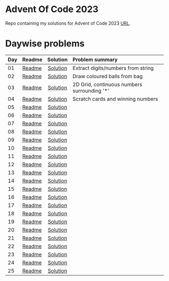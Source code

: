 # Advent Of Code 2023

Repo containing my solutions for Advent of Code 2023 [URL](https://adventofcode.com/2023). 


# Daywise problems


Day  | Readme                      | Solution                              | Problem summary
:--- | :-------                    | :-----------------------------------: | :---------------
01   | [Readme](./Day01/readme.md) | [Solution](./Day01/solution.R)        | Extract digits/numbers from string
02   | [Readme](./Day02/readme.md) | [Solution](./Day02/solution.R)        | Draw coloured balls from bag
03   | [Readme](./Day03/readme.md) | [Solution](./Day03/solution.R)        | 2D Grid, continuous numbers surrounding '*'
04   | [Readme](./Day04/readme.md) | [Solution](./Day04/solution.R)        | Scratch cards and winning numbers
05   | [Readme](./Day05/readme.md) | [Solution](./Day05/solution.R)        | 
06   | [Readme](./Day06/readme.md) | [Solution](./Day06/solution.R)        | 
07   | [Readme](./Day07/readme.md) | [Solution](./Day07/solution.R)        | 
08   | [Readme](./Day08/readme.md) | [Solution](./Day08/solution.R)        | 
09   | [Readme](./Day09/readme.md) | [Solution](./Day09/solution.R)        | 
10   | [Readme](./Day10/readme.md) | [Solution](./Day10/solution.R)        | 
11   | [Readme](./Day11/readme.md) | [Solution](./Day11/solution.R)        | 
12   | [Readme](./Day12/readme.md) | [Solution](./Day12/solution.R)        | 
13   | [Readme](./Day13/readme.md) | [Solution](./Day13/solution.R)        | 
14   | [Readme](./Day14/readme.md) | [Solution](./Day14/solution.R)        | 
15   | [Readme](./Day15/readme.md) | [Solution](./Day15/solution.R)        | 
16   | [Readme](./Day16/readme.md) | [Solution](./Day16/solution.R)        | 
17   | [Readme](./Day17/readme.md) | [Solution](./Day17/solution.R)        | 
18   | [Readme](./Day18/readme.md) | [Solution](./Day18/solution.R)        | 
19   | [Readme](./Day19/readme.md) | [Solution](./Day19/solution.R)        | 
20   | [Readme](./Day20/readme.md) | [Solution](./Day20/solution.R)        | 
21   | [Readme](./Day21/readme.md) | [Solution](./Day21/solution.R)        | 
22   | [Readme](./Day22/readme.md) | [Solution](./Day22/solution.R)        | 
23   | [Readme](./Day23/readme.md) | [Solution](./Day23/solution.R)        | 
24   | [Readme](./Day24/readme.md) | [Solution](./Day24/solution.R)        | 
25   | [Readme](./Day25/readme.md) | [Solution](./Day25/solution.R)        | 

